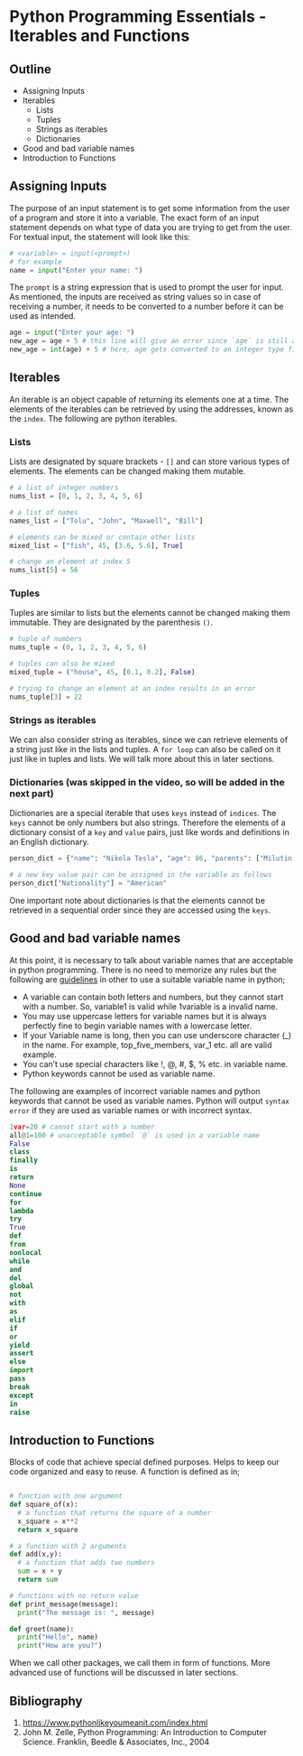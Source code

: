 # Python Programming Essentials - Iterables and Functions

## Outline
- Assigning Inputs
- Iterables
  - Lists
  - Tuples
  - Strings as iterables
  - Dictionaries
- Good and bad variable names
- Introduction to Functions

## Assigning Inputs

The purpose of an input statement is to get some information from the user of a program and store it into a variable. The exact form of an input statement depends on what type of data you are trying to get from the user. For textual input, the statement will look like this:

```python
# <variable> = input(<prompt>)
# for example
name = input("Enter your name: ")
```

The `prompt` is a string expression that is used to prompt the user for input. As mentioned, the inputs are received as string values so in case of receiving a number, it needs to be converted to a number before it can be used as intended.

```python
age = input("Enter your age: ")
new_age = age + 5 # this line will give an error since `age` is still a string type
new_age = int(age) + 5 # here, age gets converted to an integer type first.
```

## Iterables

An iterable is an object capable of returning its elements one at a time. The elements of the iterables can be retrieved by using the addresses, known as the `index`. The following are python iterables.

### Lists

Lists are designated by square brackets - `[]` and can store various types of elements. The elements can be changed making them mutable.

```python
# a list of integer numbers
nums_list = [0, 1, 2, 3, 4, 5, 6]

# a list of names
names_list = ["Tolu", "John", "Maxwell", "Bill"]

# elements can be mixed or contain other lists
mixed_list = ["fish", 45, [3.6, 5.6], True]

# change an element at index 5
nums_list[5] = 56
```

### Tuples

Tuples are similar to lists but the elements cannot be changed making them immutable. They are designated by the parenthesis `()`.

```python
# tuple of numbers
nums_tuple = (0, 1, 2, 3, 4, 5, 6)

# tuples can also be mixed
mixed_tuple = ("house", 45, [0.1, 0.2], False)

# trying to change an element at an index results in an error
nums_tuple[3] = 22
```

### Strings as iterables

We can also consider string as iterables, since we can retrieve elements of a string just like in the lists and tuples. A `for loop` can also be called on it just like in tuples and lists. We will talk more about this in later sections.

### Dictionaries (was skipped in the video, so will be added in the next part)

Dictionaries are a special iterable that uses `keys` instead of `indices`. The `keys` cannot be only numbers but also strings. Therefore the elements of a dictionary consist of a `key` and `value` pairs, just like words and definitions in an English dictionary.

```python
person_dict = {"name": "Nikola Tesla", "age": 86, "parents": ["Milutin Tesla", "Duka Tesla"] }

# a new key value pair can be assigned in the variable as follows
person_dict["Nationality"] = "American"
```

One important note about dictionaries is that the elements cannot be retrieved in a sequential order since they are accessed using the `keys`.

## Good and bad variable names

At this point, it is necessary to talk about variable names that are acceptable in python programming. There is no need to memorize any rules but the following are [guidelines](http://makemeanalyst.com/python-programming/variable-names-and-keywords/) in other to use a suitable variable name in python;

- A variable can contain both letters and numbers, but they cannot start with a number. So, variable1 is valid while 1variable is a invalid name.
- You may use uppercase letters for variable names but it is always perfectly fine to begin variable names with a lowercase letter.
- If your Variable name is long, then you can use underscore character (_) in the name. For example, top_five_members, var_1 etc. all are valid example.
- You can’t use special characters like !, @, #, $, % etc. in variable name.
- Python keywords cannot be used as variable name.

The following are examples of incorrect variable names and python keywords that cannot be used as variable names. Python will output `syntax error` if they are used as variable names or with incorrect syntax.

```python
1var=20 # cannot start with a number
all@1=100 # unacceptable symbol `@` is used in a variable name
False
class
finally
is
return
None
continue
for
lambda
try
True
def
from
nonlocal
while
and
del
global
not
with
as
elif
if
or
yield
assert
else
import
pass
break
except
in
raise
```

## Introduction to Functions

Blocks of code that achieve special defined purposes. Helps to keep our code organized and easy to reuse. A function is defined as in;

```python

# function with one argument
def square_of(x):
  # a function that returns the square of a number
  x_square = x**2
  return x_square

# a function with 2 arguments
def add(x,y):
  # a function that adds two numbers
  sum = x + y
  return sum

# functions with no return value
def print_message(message):
  print("The message is: ", message)

def greet(name):
  print("Hello", name)
  print("How are you?")
```

When we call other packages, we call them in form of functions. More advanced use of functions will be discussed in later sections.

<!-- page break -->
<div style="page-break-after: always;"></div>

## Bibliography

1. https://www.pythonlikeyoumeanit.com/index.html
2. John M. Zelle, Python Programming: An Introduction to Computer Science. Franklin, Beedle & Associates, Inc., 2004

